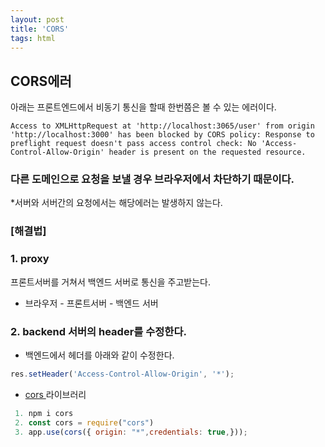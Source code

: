```yaml
---
layout: post
title: 'CORS'
tags: html
---
```


## CORS에러

아래는 프론트엔드에서 비동기 통신을 할때 한번쯤은 볼 수 있는 에러이다.

```JS
Access to XMLHttpRequest at 'http://localhost:3065/user' from origin 'http://localhost:3000' has been blocked by CORS policy: Response to preflight request doesn't pass access control check: No 'Access-Control-Allow-Origin' header is present on the requested resource.
```

### 다른 도메인으로 요청을 보낼 경우 브라우저에서 차단하기 때문이다.

\*서버와 서버간의 요청에서는 해당에러는 발생하지 않는다.

### [해결법]

### 1. proxy

프론트서버를 거쳐서 백엔드 서버로 통신을 주고받는다.

- 브라우저 - 프론트서버 - 백엔드 서버

### 2. backend 서버의 header를 수정한다.

- 백엔드에서 헤더를 아래와 같이 수정한다.

```js
res.setHeader('Access-Control-Allow-Origin', '*');
```

- <a href="https://www.npmjs.com/package/cors" target="_blank">cors </a> 라이브러리

```js
 1. npm i cors
 2. const cors = require("cors")
 3. app.use(cors({ origin: "*",credentials: true,}));
```

